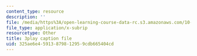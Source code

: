 ```yaml
---
content_type: resource
description: ''
file: /media/https%3A/open-learning-course-data-rc.s3.amazonaws.com/10-34-numerical-methods-applied-to-chemical-engineering-fall-2015/325ae6e45913879812959cdb665404cd_WVAfgCmFonU.srt
file_type: application/x-subrip
resourcetype: Other
title: 3play caption file
uid: 325ae6e4-5913-8798-1295-9cdb665404cd
---
```

